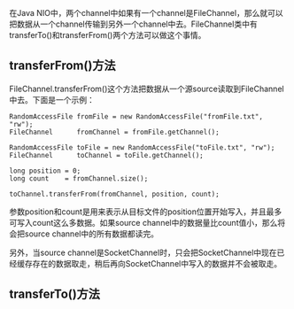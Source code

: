 在Java NIO中，两个channel中如果有一个channel是FileChannel，那么就可以把数据从一个channel传输到另外一个channel中去。FileChannel类中有transferTo\(\)和transferFrom\(\)两个方法可以做这个事情。

## transferFrom\(\)方法

FileChannel.transferFrom\(\)这个方法把数据从一个源source读取到FileChannel中去。下面是一个示例：

```
RandomAccessFile fromFile = new RandomAccessFile("fromFile.txt", "rw");
FileChannel      fromChannel = fromFile.getChannel();

RandomAccessFile toFile = new RandomAccessFile("toFile.txt", "rw");
FileChannel      toChannel = toFile.getChannel();

long position = 0;
long count    = fromChannel.size();

toChannel.transferFrom(fromChannel, position, count);
```

参数position和count是用来表示从目标文件的position位置开始写入，并且最多可写入count这么多数据。如果source channel中的数据量比count值小，那么将会把source channel中的所有数据都读完。

另外，当source channel是SocketChannel时，只会把SocketChannel中现在已经缓存存在的数据取走，稍后再向SocketChannel中写入的数据并不会被取走。

## transferTo\(\)方法





